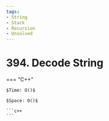 ```yaml
---
tags:
- String
- Stack
- Recursion
- Unsolved
---
```



# 394. Decode String

=== "C++"

    $Time: O()$

    $Space: O()$

    ```c++
    ```